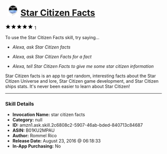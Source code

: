 # &nbsp;<img src="skill_icon" alt="Star Citizen Facts icon" width="36"> [Star Citizen Facts](http://alexa.amazon.com/#skills/amzn1.ask.skill.2c6808c2-5907-46ab-bded-840713c84687)
![5 stars](../../images/ic_star_black_18dp_1x.png)![5 stars](../../images/ic_star_black_18dp_1x.png)![5 stars](../../images/ic_star_black_18dp_1x.png)![5 stars](../../images/ic_star_black_18dp_1x.png)![5 stars](../../images/ic_star_black_18dp_1x.png) 1

To use the Star Citizen Facts skill, try saying...

* *Alexa, ask Star Citizen facts*

* *Alexa, ask Star Citizen Facts for a fact*

* *Alexa, tell Star Citizen Facts to give me some star citizen information*

Star Citizen facts is an app to get random, interesting facts about the Star Citizen Universe and lore, Star Citizen game development, and Star Citizen ships stats. It's never been easier to learn about Star Citizen!

***

### Skill Details

* **Invocation Name:** star citizen facts
* **Category:** null
* **ID:** amzn1.ask.skill.2c6808c2-5907-46ab-bded-840713c84687
* **ASIN:** B01KU2MPAU
* **Author:** Rommel Rico
* **Release Date:** August 23, 2016 @ 06:18:33
* **In-App Purchasing:** No
